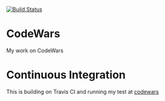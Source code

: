 [![Build Status](https://travis-ci.org/LingDatDatDing/CodeWars.svg?branch=master)](https://travis-ci.org/LingDatDatDing/CodeWars)

# CodeWars
My work on CodeWars

# Continuous Integration
This is building on Travis CI and running my test at [codewars](https://travis-ci.org/LingDatDatDing/CodeWars)